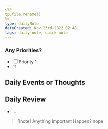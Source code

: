 ```yaml
---
<%*
tp.file.rename()
%>
type: dailyNote
dateCreated: Nov-23rd-2022 02:48
tags: daily-note, quick-note
---
```




### Any Priorities?

- [ ] Priority 1
- [ ]  







## Daily Events or Thoughts






## Daily Review

- ...


>[!note] Anything Important Happen?
>nope

